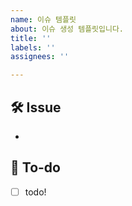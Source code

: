```yaml
---
name: 이슈 템플릿
about: 이슈 생성 템플릿입니다.
title: ''
labels: ''
assignees: ''

---
```


## 🛠 Issue
<!-- 이슈에 대해 간략하게 설명해주세요 -->
-
## 📝 To-do
<!-- 진행할 작업에 대해 적어주세요 -->
- [ ] todo!
